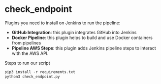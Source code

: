 # check_endpoint
Plugins you need to install on Jenkins to run the pipeline:
- **GitHub Integration**: this plugin integrates GitHub into Jenkins
- **Docker Pipeline**: this plugin helps to build and use Docker containers from pipelines
- **Pipeline AWS Steps**: this plugin adds Jenkins pipeline steps to interact with the AWS API.

Steps to run our script

```python
pip3 install -r requirements.txt
python3 check_endpoint.py

```
